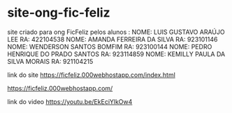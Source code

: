 # site-ong-fic-feliz
site criado para ong FicFeliz pelos alunos : NOME: LUIS GUSTAVO ARAÚJO LEE RA: 422104538  NOME: AMANDA FERREIRA DA SILVA RA: 923101146  NOME: WENDERSON SANTOS BOMFIM RA: 923100144  NOME: PEDRO HENRIQUE DO PRADO SANTOS RA: 923114859  NOME: KEMILLY PAULA DA SILVA MORAIS  RA: 921104215


link do site 
https://ficfeliz.000webhostapp.com/index.html

https://ficfeliz.000webhostapp.com/


link do video
https://youtu.be/EkEciYlkOw4
